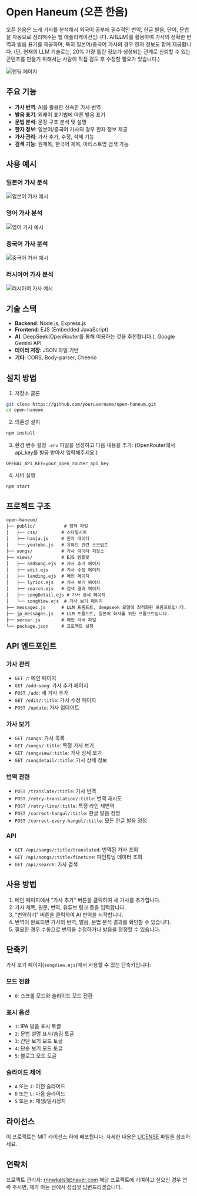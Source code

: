 # Open Haneum (오픈 한음)

오픈 한음은 노래 가사를 분석해서 외국어 공부에 필수적인 번역, 한글 발음, 단어, 문법을 자동으로 정리해주는 웹 애플리케이션입니다. AI(LLM)를 활용하여 가사의 정확한 번역과 발음 표기를 제공하며, 특히 일본어/중국어 가사의 경우 한자 정보도 함께 제공합니다.
(단, 현재의 LLM 기술로는, 20% 가량 틀린 정보가 생성되는 관계로 신뢰할 수 있는 콘텐츠를 만들기 위해서는 사람이 직접 검토 후 수정할 필요가 있습니다.)

![랜딩 페이지](example_img/landing.png)

## 주요 기능

- **가사 번역**: AI를 활용한 신속한 가사 번역
- **발음 표기**: 외래어 표기법에 따른 발음 표기
- **문법 분석**: 문장 구조 분석 및 설명
- **한자 정보**: 일본어/중국어 가사의 경우 한자 정보 제공
- **가사 관리**: 가사 추가, 수정, 삭제 기능
- **검색 기능**: 원제목, 한국어 제목, 아티스트명 검색 가능

## 사용 예시

### 일본어 가사 분석
![일본어 가사 예시](example_img/japanese_example.png)

### 영어 가사 분석
![영어 가사 예시](example_img/english_example.png)

### 중국어 가사 분석
![중국어 가사 예시](example_img/chinese_example.png)

### 러시아어 가사 분석
![러시아어 가사 예시](example_img/russian_example.png)

## 기술 스택

- **Backend**: Node.js, Express.js
- **Frontend**: EJS (Embedded JavaScript)
- **AI**: DeepSeek(OpenRouter를 통해 이용하는 것을 추천합니다.), Google Gemini API
- **데이터 저장**: JSON 파일 기반
- **기타**: CORS, Body-parser, Cheerio

## 설치 방법

1. 저장소 클론
```bash
git clone https://github.com/yourusername/open-haneum.git
cd open-haneum
```

2. 의존성 설치
```bash
npm install
```

3. 환경 변수 설정
`.env` 파일을 생성하고 다음 내용을 추가: 
(OpenRouter에서 api_key를 발급 받아서 입력해주세요.)
```
OPENAI_API_KEY=your_open_router_api_key
```

4. 서버 실행
```bash
npm start
```

## 프로젝트 구조

```
open-haneum/
├── public/           # 정적 파일
│   ├── css/         # 스타일시트
│   ├── hanja.js     # 한자 데이터
│   └── youtube.js   # 유튜브 관련 스크립트
├── songs/           # 가사 데이터 저장소
├── views/           # EJS 템플릿
│   ├── addSong.ejs  # 가사 추가 페이지
│   ├── edit.ejs     # 가사 수정 페이지
│   ├── landing.ejs  # 메인 페이지
│   ├── lyrics.ejs   # 가사 보기 페이지
│   ├── search.ejs   # 검색 결과 페이지
│   ├── songDetail.ejs # 가사 상세 페이지
│   └── songView.ejs  # 가사 보기 페이지
├── messages.js      # LLM 프롬프트, deepseek 모델에 최적화된 프롬프트입니다.
├── jp_messages.js   # LLM 프롬프트, 일본어 화자를 위한 프롬프트입니다.
├── server.js        # 메인 서버 파일
└── package.json     # 프로젝트 설정
```

## API 엔드포인트

### 가사 관리
- `GET /`: 메인 페이지
- `GET /add-song`: 가사 추가 페이지
- `POST /add`: 새 가사 추가
- `GET /edit/:title`: 가사 수정 페이지
- `POST /update`: 가사 업데이트

### 가사 보기
- `GET /songs`: 가사 목록
- `GET /songs/:title`: 특정 가사 보기
- `GET /songview/:title`: 가사 상세 보기
- `GET /songdetail/:title`: 가사 상세 정보

### 번역 관련
- `POST /translate/:title`: 가사 번역
- `POST /retry-translation/:title`: 번역 재시도
- `POST /retry-line/:title`: 특정 라인 재번역
- `POST /correct-hangul/:title`: 한글 발음 정정
- `POST /correct-every-hangul/:title`: 모든 한글 발음 정정

### API
- `GET /api/songs/:title/translated`: 번역된 가사 조회
- `GET /api/songs/:title/finetune`: 파인튜닝 데이터 조회
- `GET /api/search`: 가사 검색

## 사용 방법

1. 메인 페이지에서 "가사 추가" 버튼을 클릭하여 새 가사를 추가합니다.
2. 가사 제목, 원문, 번역, 유튜브 링크 등을 입력합니다.
3. "번역하기" 버튼을 클릭하여 AI 번역을 시작합니다.
4. 번역이 완료되면 가사의 번역, 발음, 문법 분석 결과를 확인할 수 있습니다.
5. 필요한 경우 수동으로 번역을 수정하거나 발음을 정정할 수 있습니다.

## 단축키

가사 보기 페이지(`songView.ejs`)에서 사용할 수 있는 단축키입니다:

### 모드 전환
- `0`: 스크롤 모드와 슬라이드 모드 전환

### 표시 옵션
- `1`: IPA 발음 표시 토글
- `2`: 문법 설명 표시/숨김 토글
- `3`: 간단 보기 모드 토글
- `4`: 단순 보기 모드 토글
- `5`: 블로그 모드 토글

### 슬라이드 제어
- `A` 또는 `J`: 이전 슬라이드
- `D` 또는 `L`: 다음 슬라이드
- `S` 또는 `K`: 재생/일시정지

## 라이선스

이 프로젝트는 MIT 라이선스 하에 배포됩니다. 자세한 내용은 [LICENSE](LICENSE) 파일을 참조하세요.

## 연락처
프로젝트 관리자: rnnwkals1@naver.com
해당 프로젝트에 기여하고 싶으신 경우 연락 주시면, 제가 아는 선에서 성심껏 답변드리겠습니다.